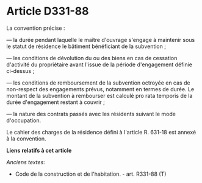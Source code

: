 # Article D331-88

La convention précise : 

― la durée pendant laquelle le maître d'ouvrage s'engage à maintenir sous le statut de résidence le bâtiment bénéficiant de
la subvention ; 

― les conditions de dévolution du ou des biens en cas de cessation d'activité du propriétaire avant l'issue de la période
d'engagement définie ci-dessus ; 

― les conditions de remboursement de la subvention octroyée en cas de non-respect des engagements prévus, notamment en termes
de durée. Le montant de la subvention à rembourser est calculé pro rata temporis de la durée d'engagement restant à
couvrir ; 

― la nature des contrats passés avec les résidents suivant le mode d'occupation. 

Le cahier des charges de la résidence défini à l'article R. 631-18 est annexé à la convention.

**Liens relatifs à cet article**

_Anciens textes_:

  - Code de la construction et de l'habitation. - art. R331-88 (T)
